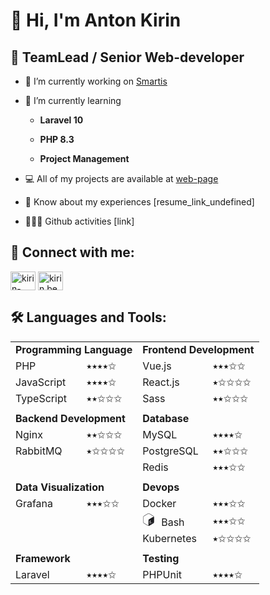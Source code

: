 # 👋 Hi, I'm Anton Kirin

## 🧟 TeamLead / Senior Web-developer

- 💼 I’m currently working on [Smartis](https://smartis.bi/)

- 🌱 I’m currently learning

	- **Laravel 10**

	- **PHP 8.3**

	- **Project Management**

- 💻 All of my projects are available at [web-page](https://kirin-bear.ru/works)

- 📄 Know about my experiences [resume_link_undefined]

- 🧑🏼‍💻 Github activities [link]

## 🔗 Connect with me:

<a href="https://linkedin.com/in/kirin-bear" target="blank"><img align="center" src="https://raw.githubusercontent.com/rahuldkjain/github-profile-readme-generator/master/src/images/icons/Social/linked-in-alt.svg" alt="kirin-bear" height="30" width="40" /></a>
<a href="https://instagram.com/kirin.bear" target="blank"><img align="center" src="https://raw.githubusercontent.com/rahuldkjain/github-profile-readme-generator/master/src/images/icons/Social/instagram.svg" alt="kirin.bear" height="30" width="40" /></a>



## 🛠️ Languages and Tools:


<table style="width:100%">
    <tr>
        <td colspan="2"><b>Programming Language</b></td>
		<td colspan="2"><b>Frontend Development</b></td>
    </tr>
	<tr>
        <td>PHP</td>
        <td>⭑⭑⭑⭑✩</td>
		<td>Vue.js</td>
        <td>⭑⭑⭑✩✩</td>
    </tr>
	<tr>
        <td>JavaScript</td>
        <td>⭑⭑⭑⭑✩</td>
		<td>React.js</td>
        <td>⭑✩✩✩✩</td>
    </tr>
	<tr>
        <td>TypeScript</td>
        <td>⭑⭑✩✩✩</td>
		<td>Sass</td>
        <td>⭑⭑✩✩✩</td>
    </tr>
	<tr>
		<td colspan="4"></td>
    </tr>
	<tr>
        <td colspan="2"><b>Backend Development</b></td>
		<td colspan="2"><b>Database</b></td>
    </tr>
	<tr>
        <td>Nginx</td>
        <td>⭑⭑✩✩✩</td>
		<td>MySQL</td>
        <td>⭑⭑⭑⭑✩</td>
    </tr>
	<tr>
        <td>RabbitMQ</td>
        <td>⭑✩✩✩✩</td>
		<td>PostgreSQL</td>
        <td>⭑⭑✩✩✩</td>
    </tr>
	<tr>
		<td></td>
        <td></td>
		<td>Redis</td>
        <td>⭑⭑⭑✩✩</td>
    </tr>
	<tr>
		<td colspan="4"></td>
    </tr>
	<tr>
        <td colspan="2"><b>Data Visualization</b></td>
		<td colspan="2"><b>Devops</b></td>
    </tr>
	<tr>
        <td>Grafana</td>
        <td>⭑⭑⭑✩✩</td>
		<td>Docker</td>
        <td>⭑⭑⭑✩✩</td>
    </tr>
	<tr>
        <td></td>
        <td></td>
		<td><svg xmlns="http://www.w3.org/2000/svg" style="padding-right:10px" width="20" height="20" viewBox="0 0 32 32"><path d="M28.057 6.53L17.952.532a3.8 3.8 0 0 0-3.88 0L3.965 6.53A4.03 4.03 0 0 0 2 10.002v11.996a4.03 4.03 0 0 0 1.948 3.472l10.105 5.998a3.8 3.8 0 0 0 3.88 0L28.04 25.47a4.03 4.03 0 0 0 1.948-3.472V10.002a4.03 4.03 0 0 0-1.93-3.472zM20.23 25.262v.86c-.001.108-.057.207-.148.265l-.512.293c-.08.042-.148 0-.148-.113v-.847a1.66 1.66 0 0 1-1.164.113c-.062-.042-.086-.122-.056-.2l.183-.78c.016-.066.05-.125.102-.17a.18.18 0 0 1 .05-.035.11.11 0 0 1 .08 0 1.41 1.41 0 0 0 1.059-.134 1.41 1.41 0 0 0 .79-1.21c0-.438-.24-.62-.82-.625-.734 0-1.4-.14-1.43-1.224.017-.937.452-1.817 1.186-2.4v-.872c-.001-.1.056-.2.148-.268l.494-.314c.08-.042.148 0 .148.116v.872a1.61 1.61 0 0 1 .967-.116c.07.04.098.128.064.2l-.173.773c-.015.06-.045.113-.088.155-.014.015-.03.028-.05.04s-.05.008-.074 0a1.28 1.28 0 0 0-.931.152 1.17 1.17 0 0 0-.706 1.037c0 .395.208.515.907.53.935 0 1.337.423 1.348 1.362-.018.983-.467 1.908-1.228 2.53zm5.293-1.45c.012.074-.018.15-.078.194L22.9 25.558c-.024.02-.06.023-.087.007s-.04-.05-.033-.08v-.66c.003-.072.05-.136.116-.162l2.516-1.507c.024-.02.06-.023.087-.007s.04.05.033.08v.582zM27.288 9.06l-9.562 5.906c-1.193.706-2.07 1.478-2.07 2.914v11.778c0 .86.353 1.4.882 1.58a3.14 3.14 0 0 1-.53.053 3.13 3.13 0 0 1-1.595-.441L4.308 24.853C3.3 24.25 2.702 23.165 2.706 22V10.002C2.7 8.834 3.3 7.75 4.308 7.144l10.105-5.998c.98-.58 2.196-.58 3.176 0l10.105 5.998c.833.504 1.4 1.35 1.552 2.3-.328-.713-1.083-.9-1.962-.395h.003z" fill="#1b1b1f" fill-rule="evenodd"/><script xmlns=""/></svg>Bash</td>
        <td>⭑⭑⭑✩✩</td>
    </tr>
	<tr>
		<td></td>
        <td></td>
		<td>Kubernetes</td>
        <td>⭑✩✩✩✩</td>
    </tr>
	<tr>
		<td colspan="4"></td>
    </tr>
	<tr>
        <td colspan="2"><b>Framework</b></td>
		<td colspan="2"><b>Testing</b></td>
    </tr>
	<tr>
        <td>Laravel</td>
        <td>⭑⭑⭑⭑✩</td>
		<td>PHPUnit</td>
        <td>⭑⭑⭑⭑✩</td>
    </tr>
</table>
